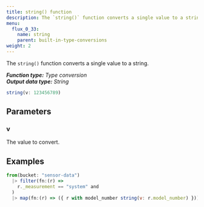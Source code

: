 ```yaml
---
title: string() function
description: The `string()` function converts a single value to a string.
menu:
  flux_0_33:
    name: string
    parent: built-in-type-conversions
weight: 2
---
```


The `string()` function converts a single value to a string.

_**Function type:** Type conversion_  
_**Output data type:** String_

```js
string(v: 123456789)
```

## Parameters

### v
The value to convert.

## Examples
```js
from(bucket: "sensor-data")
  |> filter(fn:(r) =>
    r._measurement == "system" and
  )
  |> map(fn:(r) => ({ r with model_number string(v: r.model_number) }))
```
